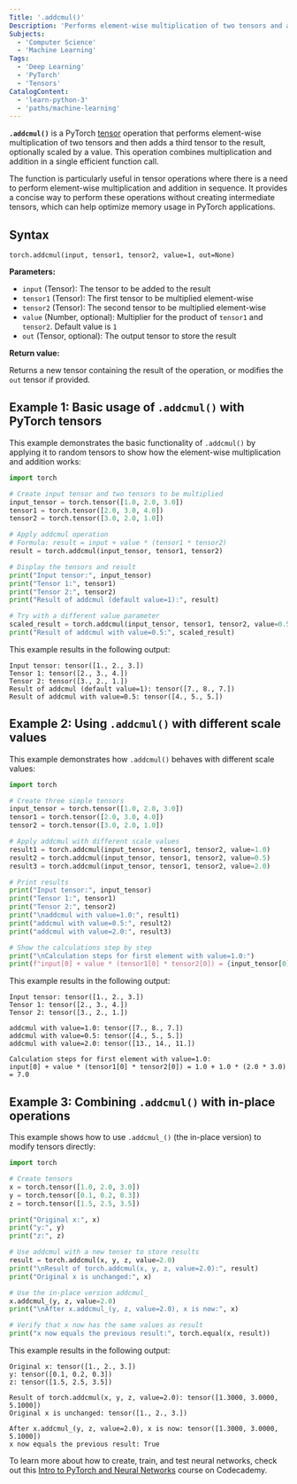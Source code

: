 ```yaml
---
Title: '.addcmul()'
Description: 'Performs element-wise multiplication of two tensors and adds a scaled result to a third tensor.'
Subjects:
  - 'Computer Science'
  - 'Machine Learning'
Tags:
  - 'Deep Learning'
  - 'PyTorch'
  - 'Tensors'
CatalogContent:
  - 'learn-python-3'
  - 'paths/machine-learning'
---
```


**`.addcmul()`** is a PyTorch [tensor](https://www.codecademy.com/resources/docs/pytorch/tensors) operation that performs element-wise multiplication of two tensors and then adds a third tensor to the result, optionally scaled by a value. This operation combines multiplication and addition in a single efficient function call.

The function is particularly useful in tensor operations where there is a need to perform element-wise multiplication and addition in sequence. It provides a concise way to perform these operations without creating intermediate tensors, which can help optimize memory usage in PyTorch applications.

## Syntax

```pseudo
torch.addcmul(input, tensor1, tensor2, value=1, out=None)
```

**Parameters:**

- `input` (Tensor): The tensor to be added to the result
- `tensor1` (Tensor): The first tensor to be multiplied element-wise
- `tensor2` (Tensor): The second tensor to be multiplied element-wise
- `value` (Number, optional): Multiplier for the product of `tensor1` and `tensor2`. Default value is `1`
- `out` (Tensor, optional): The output tensor to store the result

**Return value:**

Returns a new tensor containing the result of the operation, or modifies the `out` tensor if provided.

## Example 1: Basic usage of `.addcmul()` with PyTorch tensors

This example demonstrates the basic functionality of `.addcmul()` by applying it to random tensors to show how the element-wise multiplication and addition works:

```py
import torch

# Create input tensor and two tensors to be multiplied
input_tensor = torch.tensor([1.0, 2.0, 3.0])
tensor1 = torch.tensor([2.0, 3.0, 4.0])
tensor2 = torch.tensor([3.0, 2.0, 1.0])

# Apply addcmul operation
# Formula: result = input + value * (tensor1 * tensor2)
result = torch.addcmul(input_tensor, tensor1, tensor2)

# Display the tensors and result
print("Input tensor:", input_tensor)
print("Tensor 1:", tensor1)
print("Tensor 2:", tensor2)
print("Result of addcmul (default value=1):", result)

# Try with a different value parameter
scaled_result = torch.addcmul(input_tensor, tensor1, tensor2, value=0.5)
print("Result of addcmul with value=0.5:", scaled_result)
```

This example results in the following output:

```shell
Input tensor: tensor([1., 2., 3.])
Tensor 1: tensor([2., 3., 4.])
Tensor 2: tensor([3., 2., 1.])
Result of addcmul (default value=1): tensor([7., 8., 7.])
Result of addcmul with value=0.5: tensor([4., 5., 5.])
```

## Example 2: Using `.addcmul()` with different scale values

This example demonstrates how `.addcmul()` behaves with different scale values:

```py
import torch

# Create three simple tensors
input_tensor = torch.tensor([1.0, 2.0, 3.0])
tensor1 = torch.tensor([2.0, 3.0, 4.0])
tensor2 = torch.tensor([3.0, 2.0, 1.0])

# Apply addcmul with different scale values
result1 = torch.addcmul(input_tensor, tensor1, tensor2, value=1.0)
result2 = torch.addcmul(input_tensor, tensor1, tensor2, value=0.5)
result3 = torch.addcmul(input_tensor, tensor1, tensor2, value=2.0)

# Print results
print("Input tensor:", input_tensor)
print("Tensor 1:", tensor1)
print("Tensor 2:", tensor2)
print("\naddcmul with value=1.0:", result1)
print("addcmul with value=0.5:", result2)
print("addcmul with value=2.0:", result3)

# Show the calculations step by step
print("\nCalculation steps for first element with value=1.0:")
print(f"input[0] + value * (tensor1[0] * tensor2[0]) = {input_tensor[0]} + 1.0 * ({tensor1[0]} * {tensor2[0]}) = {result1[0]}")
```

This example results in the following output:

```shell
Input tensor: tensor([1., 2., 3.])
Tensor 1: tensor([2., 3., 4.])
Tensor 2: tensor([3., 2., 1.])

addcmul with value=1.0: tensor([7., 8., 7.])
addcmul with value=0.5: tensor([4., 5., 5.])
addcmul with value=2.0: tensor([13., 14., 11.])

Calculation steps for first element with value=1.0:
input[0] + value * (tensor1[0] * tensor2[0]) = 1.0 + 1.0 * (2.0 * 3.0) = 7.0
```

## Example 3: Combining `.addcmul()` with in-place operations

This example shows how to use `.addcmul_()` (the in-place version) to modify tensors directly:

```py
import torch

# Create tensors
x = torch.tensor([1.0, 2.0, 3.0])
y = torch.tensor([0.1, 0.2, 0.3])
z = torch.tensor([1.5, 2.5, 3.5])

print("Original x:", x)
print("y:", y)
print("z:", z)

# Use addcmul with a new tensor to store results
result = torch.addcmul(x, y, z, value=2.0)
print("\nResult of torch.addcmul(x, y, z, value=2.0):", result)
print("Original x is unchanged:", x)

# Use the in-place version addcmul_
x.addcmul_(y, z, value=2.0)
print("\nAfter x.addcmul_(y, z, value=2.0), x is now:", x)

# Verify that x now has the same values as result
print("x now equals the previous result:", torch.equal(x, result))
```

This example results in the following output:

```shell
Original x: tensor([1., 2., 3.])
y: tensor([0.1, 0.2, 0.3])
z: tensor([1.5, 2.5, 3.5])

Result of torch.addcmul(x, y, z, value=2.0): tensor([1.3000, 3.0000, 5.1000])
Original x is unchanged: tensor([1., 2., 3.])

After x.addcmul_(y, z, value=2.0), x is now: tensor([1.3000, 3.0000, 5.1000])
x now equals the previous result: True
```

To learn more about how to create, train, and test neural networks, check out this [Intro to PyTorch and Neural Networks](https://www.codecademy.com/enrolled/courses/intro-to-py-torch-and-neural-networks) course on Codecademy.
